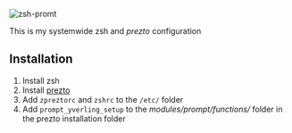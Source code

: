 ![zsh-promt](http://erik.r.yverling.se/images/external/zsh-prompt.png)

This is my systemwide zsh and _prezto_ configuration

Installation
------------
1. Install zsh
2. Install [prezto](https://github.com/sorin-ionescu/prezto)
2. Add `zpreztorc` and `zshrc` to the `/etc/` folder 
3. Add `prompt_yverling_setup` to the _modules/prompt/functions/_ folder in the prezto installation folder
